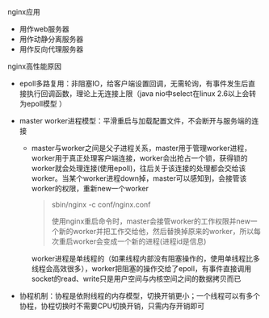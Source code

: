 nginx应用

+ 用作web服务器
+ 用作动静分离服务器
+ 用作反向代理服务器

nginx高性能原因

+ epoll多路复用：非阻塞IO，给客户端设置回调，无需轮询，有事件发生后直接执行回调函数，理论上无连接上限（java nio中select在linux 2.6以上会转为epoll模型 ）

+ master worker进程模型：平滑重启与加载配置文件，不会断开与服务端的连接

  + master与worker之间是父子进程关系，master用于管理worker进程，worker用于真正处理客户端连接，worker会出抢占一个锁，获得锁的worker就会处理连接(使用epoll)，往后关于该连接的处理都会交给该worker。当某个worker进程down掉，master可以感知到，会接管该worker的权限，重新new一个worker 

    > sbin/nginx  -c  conf/nginx.conf   
    >
    > 使用nginx重启命令时，master会接管worker的工作权限并new一个新的worker并把工作交给他，然后替换掉原来的worker，所以每次重启worker会变成一个新的进程(进程id是信息)

    worker进程是单线程的（如果线程内部没有阻塞操作的，使用单线程比多线程会高效很多），worker把阻塞的操作交给了epoll，有事件直接调用socket的read、write只是用户空间与内核空间之间的数据拷贝而已

+ 协程机制：协程是依附线程的内存模型，切换开销更小；一个线程可以有多个协程，协程切换时不需要CPU切换开销，只需内存开销即可